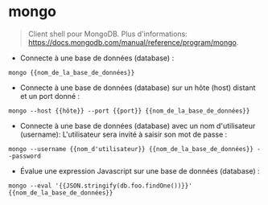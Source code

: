 # mongo

> Client shell pour MongoDB.
> Plus d'informations: <https://docs.mongodb.com/manual/reference/program/mongo>.

- Connecte à une base de données (database) :

`mongo {{nom_de_la_base_de_données}}`

- Connecte à une base de données (database) sur un hôte (host) distant et un port donné :

`mongo --host {{hôte}} --port {{port}} {{nom_de_la_base_de_données}}`

- Connecte à une base de données (database) avec un nom d'utilisateur (username): L'utilisateur sera invité à saisir son mot de passe :

`mongo --username {{nom_d'utilisateur}} {{nom_de_la_base_de_données}} --password`

- Évalue une expression Javascript sur une base de données (database) :

`mongo --eval '{{JSON.stringify(db.foo.findOne())}}' {{nom_de_la_base_de_données}}`
